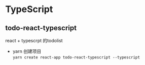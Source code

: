 # TypeScript

## todo-react-typescript
react + typescrpt 的todolist
- yarn 创建项目</br>
`yarn create react-app todo-react-typescript --typescript`
